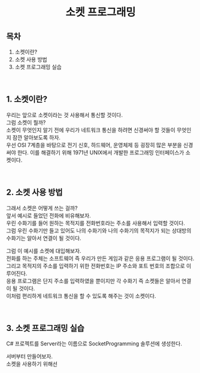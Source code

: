 # <center>**소켓 프로그래밍**<center/>

## 목차
1. 소켓이란?
2. 소켓 사용 방법
3. 소켓 프로그래밍 실습

<br/>

## 1. 소켓이란?
우리는 앞으로 소켓이라는 것 사용해서 통신할 것이다.<br/>
그럼 소켓이 뭘까?<br/>
소켓이 무엇인지 알기 전에 우리가 네트워크 통신을 하려면 신경써야 할 것들이 무엇인지 잠깐 알아보도록 하자.<br/>
우선 OSI 7계층을 바탕으로 전기 신호, 하드웨어, 운영체제 등 굉장히 많은 부분을 신경써야 한다.
이를 해결하기 위해 1971년 UNIX에서 개발한 프로그래밍 인터페이스가 소켓이다.<br/>

<br/>

## 2. 소켓 사용 방법
그래서 소켓은 어떻게 쓰는 걸까?<br/>
앞서 예시로 들었던 전화에 비유해보자.<br/>
우린 수화기를 들어 원하는 목적지를 전화번호라는 주소를 사용해서 입력할 것이다.<br/>
그럼 우린 수화기만 들고 있어도 나의 수화기와 나의 수화기의 목적지가 되는 상대방의 수화기는 알아서 연결이 될 것이다.<br/>

그럼 이 예시를 소켓에 대입해보자.<br/>
전화를 하는 주체는 소프트웨어 즉 우리가 만든 게임과 같은 응용 프로그램이 될 것이다.<br/>
그리고 목적지의 주소를 입력하기 위한 전화번호는 IP 주소와 포트 번호의 조합으로 이루어진다.<br/>
응용 프로그램은 단지 주소를 입력하였을 뿐이지만 각 수화기 즉 소켓들은 알아서 연결이 될 것이다.<br/>
이처럼 편리하게 네트워크 통신을 할 수 있도록 해주는 것이 소켓이다. 

<br/>

## 3. 소켓 프로그래밍 실습
C# 프로젝트를 Server라는 이름으로 SocketProgramming 솔루션에 생성한다.

서버부터 만들어보자.<br/>
소켓을 사용하기 위해선 
